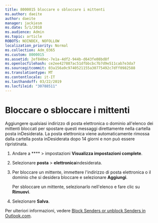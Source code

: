 ```yaml
---
title: 8000015 bloccare o sbloccare i mittenti
ms.author: daeite
author: daeite
manager: jackiesm
ms.date: 5/1/2018
ms.audience: Admin
ms.topic: article
ROBOTS: NOINDEX, NOFOLLOW
localization_priority: Normal
ms.collection: Adm_O365
ms.custom: 8000015
ms.assetid: 2ef840ec-7e1a-4df2-944b-d643fe08bd8f
ms.openlocfilehash: ce2ee427887ac51dfbbcbc7b7d9e511cab7e3da7
ms.sourcegitcommit: 03a156a9c9740521155a30775492c7dff0982588
ms.translationtype: MT
ms.contentlocale: it-IT
ms.lasthandoff: 03/22/2019
ms.locfileid: "30788511"
---
```

# <a name="block-or-unblock-senders"></a>Bloccare o sbloccare i mittenti

Aggiungere qualsiasi indirizzo di posta elettronica o dominio all'elenco dei mittenti bloccati per spostare questi messaggi direttamente nella cartella posta inDesiderata. La posta elettronica viene automaticamente rimossa dalla cartella posta inDesiderata dopo 14 giorni e non può essere ripristinata.
  
1. Andare a **** \> impostazioni **Visualizza impostazioni complete**. 
    
2. Selezionare **posta** \> **elettronica**indesiderata. 
    
3. Per bloccare un mittente, immettere l'indirizzo di posta elettronica o il dominio che si desidera bloccare e selezionare **Aggiungi**. 
    
    Per sbloccare un mittente, selezionarlo nell'elenco e fare clic su **Rimuovi**.
    
4. Selezionare **Salva**. 
    
Per ulteriori informazioni, vedere [Block Senders or unblock Senders in Outlook.com](https://go.microsoft.com/fwlink/p/?linkid=873133).
  


